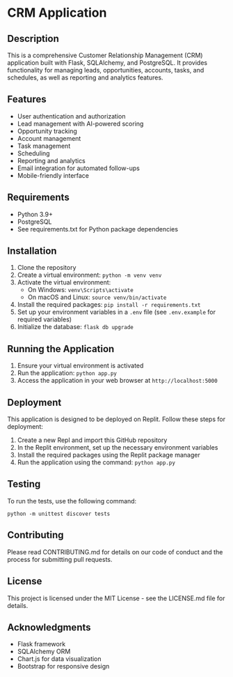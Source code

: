 # CRM Application

## Description
This is a comprehensive Customer Relationship Management (CRM) application built with Flask, SQLAlchemy, and PostgreSQL. It provides functionality for managing leads, opportunities, accounts, tasks, and schedules, as well as reporting and analytics features.

## Features
- User authentication and authorization
- Lead management with AI-powered scoring
- Opportunity tracking
- Account management
- Task management
- Scheduling
- Reporting and analytics
- Email integration for automated follow-ups
- Mobile-friendly interface

## Requirements
- Python 3.9+
- PostgreSQL
- See requirements.txt for Python package dependencies

## Installation
1. Clone the repository
2. Create a virtual environment: `python -m venv venv`
3. Activate the virtual environment:
   - On Windows: `venv\Scripts\activate`
   - On macOS and Linux: `source venv/bin/activate`
4. Install the required packages: `pip install -r requirements.txt`
5. Set up your environment variables in a `.env` file (see `.env.example` for required variables)
6. Initialize the database: `flask db upgrade`

## Running the Application
1. Ensure your virtual environment is activated
2. Run the application: `python app.py`
3. Access the application in your web browser at `http://localhost:5000`

## Deployment
This application is designed to be deployed on Replit. Follow these steps for deployment:
1. Create a new Repl and import this GitHub repository
2. In the Replit environment, set up the necessary environment variables
3. Install the required packages using the Replit package manager
4. Run the application using the command: `python app.py`

## Testing
To run the tests, use the following command:
```
python -m unittest discover tests
```

## Contributing
Please read CONTRIBUTING.md for details on our code of conduct and the process for submitting pull requests.

## License
This project is licensed under the MIT License - see the LICENSE.md file for details.

## Acknowledgments
- Flask framework
- SQLAlchemy ORM
- Chart.js for data visualization
- Bootstrap for responsive design

